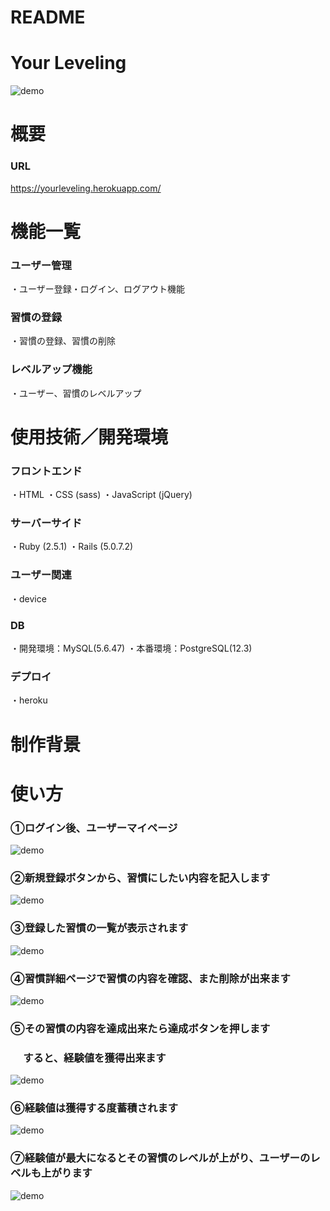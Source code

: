 # README

# Your Leveling
![demo](https://gyazo.com/b3a605f396456c24764a97e6767f694c/raw)
# 概要
### URL
https://yourleveling.herokuapp.com/

# 機能一覧
### ユーザー管理
・ユーザー登録・ログイン、ログアウト機能
### 習慣の登録
・習慣の登録、習慣の削除
### レベルアップ機能
・ユーザー、習慣のレベルアップ

# 使用技術／開発環境
### フロントエンド
・HTML ・CSS (sass) ・JavaScript (jQuery)
### サーバーサイド
・Ruby (2.5.1) ・Rails (5.0.7.2)
### ユーザー関連
・device
### DB
・開発環境：MySQL(5.6.47) ・本番環境：PostgreSQL(12.3)
### デプロイ
・heroku 

# 制作背景

# 使い方
### ①ログイン後、ユーザーマイページ
![demo](https://gyazo.com/78da687fa4e2de8e2c4af6c840133499/raw)
### ②新規登録ボタンから、習慣にしたい内容を記入します
![demo](https://gyazo.com/f388171eeb93695d09feb2e67e0e4d65/raw)
### ③登録した習慣の一覧が表示されます
![demo](https://gyazo.com/9c5d724679887801b337875e9cde8f31/raw)
### ④習慣詳細ページで習慣の内容を確認、また削除が出来ます
![demo](https://gyazo.com/8ba26239ec9dd2737252355fb460f699/raw)
### ⑤その習慣の内容を達成出来たら達成ボタンを押します
###  　 すると、経験値を獲得出来ます
![demo](https://gyazo.com/7b8d26c115d32e8cf11491b4af61c790/raw)
### ⑥経験値は獲得する度蓄積されます
![demo](https://gyazo.com/9a7dfb93fdaf327ed5a0634b7852a586/raw)
### ⑦経験値が最大になるとその習慣のレベルが上がり、ユーザーのレベルも上がります
![demo](https://gyazo.com/07d371500c183bbe332b7c77075cb8d5/raw)






